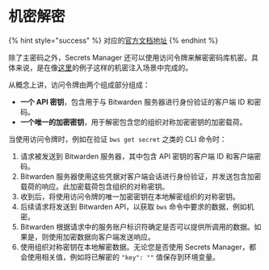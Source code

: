 # 机密解密

{% hint style="success" %}
对应的[官方文档地址](https://bitwarden.com/help/secret-decryption/)
{% endhint %}

除了主密码之外，Secrets Manager 还可以使用访问令牌来解密密码库机密。具体来说，是在像[这里](../get-started/developer-quick-start.md)的例子这样的机密注入场景中完成的。

从概念上讲，访问令牌由两个组成部分组成：

* **一个 API 密钥**，包含用于与 Bitwarden 服务器进行身份验证的客户端 ID 和密码。
* **一个唯一的加密密钥**，用于解密包含您的组织对称加密密钥的加密载荷。

当使用访问令牌时，例如在验证 `bws get secret` 之类的 CLI 命令时：

1. 请求被发送到 Bitwarden 服务器，其中包含 API 密钥的客户端 ID 和客户端密码。
2. Bitwarden 服务器使用这些凭据对客户端会话进行身份验证，并发送包含加密载荷的响应。此加密载荷包含组织的对称密钥。
3. 收到后，将使用访问令牌的唯一加密密钥在本地解密组织的对称密钥。
4. 后续请求将发送到 Bitwarden API，以获取 `bws` 命令中要求的数据，例如机密。
5. Bitwarden 根据请求中的服务账户标识符确定是否可以提供所调用的数据。如果是，则使用加密数据向客户端发送响应。
6. 使用组织对称密钥在本地解密数据。无论您是否使用 Secrets Manager，都会使用相关值，例如将已解密的 `"key": ""` 值保存到环境变量。
